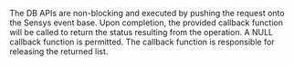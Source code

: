 The DB APIs are non-blocking and executed by pushing the request onto the Sensys event base. Upon completion, the provided callback function will be called to return the status resulting from the operation. A NULL callback function is permitted. The callback function is responsible for releasing the returned list.
